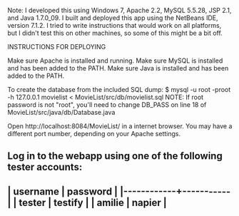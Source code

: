 Note: I developed this using Windows 7, Apache 2.2, MySQL 5.5.28, JSP 2.1,
 and Java 1.7.0_09. I built and deployed this app using the NetBeans IDE,
 version 7.1.2. I tried to write instructions that would work on all platforms,
 but I didn't test this on other machines, so some of this might be a bit off.

INSTRUCTIONS FOR DEPLOYING

Make sure Apache is installed and running.
Make sure MySQL is installed and has been added to the PATH. 
Make sure Java is installed and has been added to the PATH.

To create the database from the included SQL dump:
$ mysql -u root -proot -h 127.0.0.1 movielist < MovieList/src/db/movielist.sql
NOTE: If root password is not "root", you'll need to change DB_PASS on line 18
of MovieList/src/java/db/Database.java

Open http://localhost:8084/MovieList/ in a internet browser. You may have a
different port number, depending on your Apache settings.

Log in to the webapp using one of the following tester accounts:
 ------------------------
|  username  |  password |
|------------+-----------|
|  tester    |  testify  |
|  amilie    |  napier   |
 ------------------------


